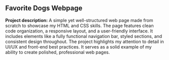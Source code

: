 ## Favorite Dogs Webpage

**Project description:** A simple yet well-structured web page made from scratch to showcase my HTML and CSS skills. The page features clean code organization, a responsive layout, and a user-friendly interface. It includes elements like a fully functional navigation bar, styled sections, and consistent design throughout. The project highlights my attention to detail in UI/UX and front-end best practices. It serves as a solid example of my ability to create polished, professional web pages.


